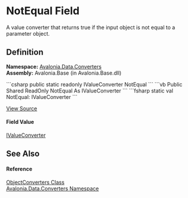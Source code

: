 # NotEqual Field


A value converter that returns true if the input object is not equal to a parameter object.



## Definition
**Namespace:** <a href="N_Avalonia_Data_Converters">Avalonia.Data.Converters</a>  
**Assembly:** Avalonia.Base (in Avalonia.Base.dll)

<Tabs groupId="api-code-preview">
<TabItem value="csharp" label="C#">
```csharp
public static readonly IValueConverter NotEqual
```
</TabItem>
<TabItem value="vb" label="VB">
```vb
Public Shared ReadOnly NotEqual As IValueConverter
```
</TabItem>
<TabItem value="fsharp" label="F#">
```fsharp
static val NotEqual: IValueConverter
```
</TabItem>
</Tabs>



<a href="https://github.com/AvaloniaUI/Avalonia/tree/master/src/Avalonia.Base/Data/Converters/ObjectConverters.cs" title="View the source code">View Source</a>



#### Field Value
<a href="T_Avalonia_Data_Converters_IValueConverter">IValueConverter</a>

## See Also


#### Reference
<a href="T_Avalonia_Data_Converters_ObjectConverters">ObjectConverters Class</a>  
<a href="N_Avalonia_Data_Converters">Avalonia.Data.Converters Namespace</a>  

